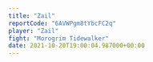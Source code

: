 ```yaml
---
title: "Zail"
reportCode: "6AVWPgm8tYbcFC2q"
player: "Zail"
fight: "Morogrim Tidewalker"
date: 2021-10-20T19:00:04.987000+00:00
---
```


